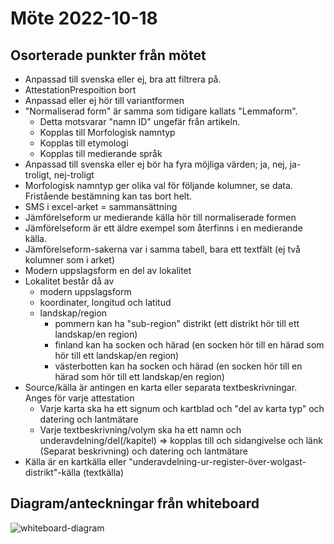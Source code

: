 # Möte 2022-10-18

## Osorterade punkter från mötet

- Anpassad till svenska eller ej, bra att filtrera på.
- AttestationPrespoition bort
- Anpassad eller ej hör till variantformen
- "Normaliserad form" är samma som tidigare kallats "Lemmaform".
  - Detta motsvarar "namn ID" ungefär från artikeln.
  - Kopplas till Morfologisk namntyp
  - Kopplas till etymologi
  - Kopplas till medierande språk
- Anpassad till svenska eller ej bör ha fyra möjliga värden; ja, nej, ja-troligt, nej-troligt
- Morfologisk namntyp ger olika val för följande kolumner, se data. Fristående bestämning kan tas bort helt.
- SMS i excel-arket = sammansättning
- Jämförelseform ur medierande källa hör till normaliserade formen
- Jämförelseform är ett äldre exempel som återfinns i en medierande källa.
- Jämförelseform-sakerna var i samma tabell, bara ett textfält (ej två kolumner som i arket)
- Modern uppslagsform en del av lokalitet
- Lokalitet består då av
  - modern uppslagsform
  - koordinater, longitud och latitud
  - landskap/region
    - pommern kan ha "sub-region" distrikt (ett distrikt hör till ett landskap/en region)
    - finland kan ha socken och härad (en socken hör till en härad som hör till ett landskap/en region)
    - västerbotten kan ha socken och härad (en socken hör till en härad som hör till ett landskap/en region)
- Source/källa är antingen en karta eller separata textbeskrivningar. Anges för varje attestation
  - Varje karta ska ha ett signum och kartblad och "del av karta typ" och datering och lantmätare
  - Varje textbeskrivning/volym ska ha ett namn och underavdelning/del(/kapitel) => kopplas till och sidangivelse 
och länk (Separat beskrivning) och datering och lantmätare
- Källa är en kartkälla eller "underavdelning-ur-register-över-wolgast-distrikt"-källa (textkälla)

## Diagram/anteckningar från whiteboard
![whiteboard-diagram](https://github.com/alexandrapetrulevich/swedifying-the-other/meeting-notes/images/20221018_152429.jpg)
